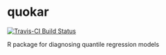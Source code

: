 # quokar
[![Travis-CI Build Status](https://travis-ci.org/zhaojkun/quokar.svg?branch=master)](https://travis-ci.org/wenjingwang/quokar)

R package for diagnosing quantile regression models
